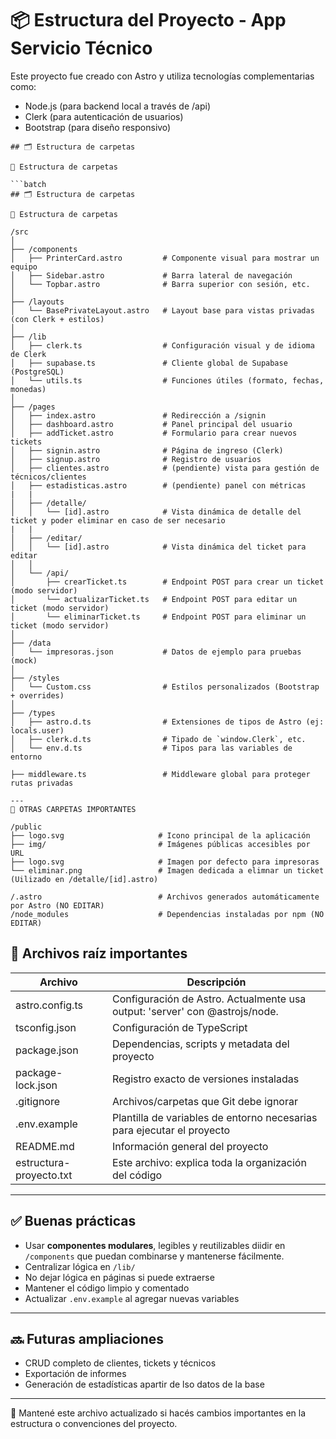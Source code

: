 # 📦 Estructura del Proyecto - App Servicio Técnico

Este proyecto fue creado con Astro y utiliza tecnologías complementarias como:

- Node.js (para backend local a través de /api)
- Clerk (para autenticación de usuarios)
- Bootstrap (para diseño responsivo)

```batch 
## 🗂 Estructura de carpetas

📁 Estructura de carpetas

```batch 
## 🗂 Estructura de carpetas

📁 Estructura de carpetas

/src
│
├── /components
│   ├── PrinterCard.astro         # Componente visual para mostrar un equipo
│   ├── Sidebar.astro             # Barra lateral de navegación
│   └── Topbar.astro              # Barra superior con sesión, etc.
│
├── /layouts
│   └── BasePrivateLayout.astro   # Layout base para vistas privadas (con Clerk + estilos)
│
├── /lib
│   ├── clerk.ts                  # Configuración visual y de idioma de Clerk
│   ├── supabase.ts               # Cliente global de Supabase (PostgreSQL)
│   └── utils.ts                  # Funciones útiles (formato, fechas, monedas)
│
├── /pages
│   ├── index.astro               # Redirección a /signin
│   ├── dashboard.astro           # Panel principal del usuario
│   ├── addTicket.astro           # Formulario para crear nuevos tickets
│   ├── signin.astro              # Página de ingreso (Clerk)
│   ├── signup.astro              # Registro de usuarios
│   ├── clientes.astro            # (pendiente) vista para gestión de técnicos/clientes
│   ├── estadisticas.astro        # (pendiente) panel con métricas
|   |
│   ├── /detalle/
│   │   └── [id].astro            # Vista dinámica de detalle del ticket y poder eliminar en caso de ser necesario
|   |
│   ├── /editar/
│   │   └── [id].astro            # Vista dinámica del ticket para editar
│   │
│   └── /api/
│       ├── crearTicket.ts        # Endpoint POST para crear un ticket (modo servidor)
│       └── actualizarTicket.ts   # Endpoint POST para editar un ticket (modo servidor)
│       └── eliminarTicket.ts     # Endpoint POST para eliminar un ticket (modo servidor)
│
├── /data
│   └── impresoras.json           # Datos de ejemplo para pruebas (mock)
│
├── /styles
│   └── Custom.css                # Estilos personalizados (Bootstrap + overrides)
│
├── /types
│   ├── astro.d.ts                # Extensiones de tipos de Astro (ej: locals.user)
│   ├── clerk.d.ts                # Tipado de `window.Clerk`, etc.
│   └── env.d.ts                  # Tipos para las variables de entorno

├── middleware.ts                 # Middleware global para proteger rutas privadas

---
📁 OTRAS CARPETAS IMPORTANTES

/public
├── logo.svg                     # Icono principal de la aplicación
├── img/                         # Imágenes públicas accesibles por URL
├── logo.svg                     # Imagen por defecto para impresoras
└── eliminar.png                 # Imagen dedicada a elimnar un ticket (Uilizado en /detalle/[id].astro)

/.astro                          # Archivos generados automáticamente por Astro (NO EDITAR)
/node_modules                    # Dependencias instaladas por npm (NO EDITAR)

```

## 📄 Archivos raíz importantes

Archivo                 | Descripción
------------------------|-----------------------------------------------------------
astro.config.ts         | Configuración de Astro. Actualmente usa output: 'server' con @astrojs/node.
tsconfig.json           | Configuración de TypeScript
package.json            | Dependencias, scripts y metadata del proyecto
package-lock.json       | Registro exacto de versiones instaladas
.gitignore              | Archivos/carpetas que Git debe ignorar
.env.example            | Plantilla de variables de entorno necesarias para ejecutar el proyecto
README.md               | Información general del proyecto
estructura-proyecto.txt | Este archivo: explica toda la organización del código

---

## ✅ Buenas prácticas

- Usar **componentes modulares**, legibles y reutilizables diidir en `/components` que puedan combinarse y mantenerse fácilmente.
- Centralizar lógica en `/lib/` 
- No dejar lógica en páginas si puede extraerse
- Mantener el código limpio y comentado
- Actualizar `.env.example` al agregar nuevas variables

---

## 🔜 Futuras ampliaciones

- CRUD completo de clientes, tickets y técnicos
- Exportación de informes
- Generación de estadísticas apartir de lso datos de la base 

---

📌 Mantené este archivo actualizado si hacés cambios importantes en la estructura o convenciones del proyecto.

